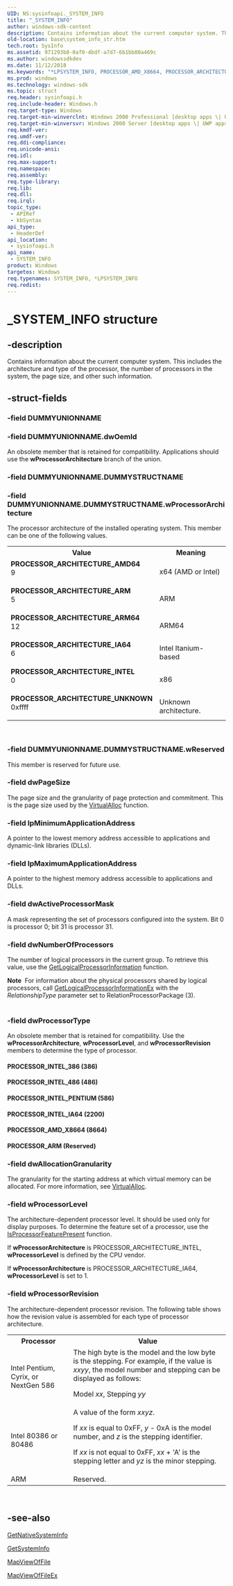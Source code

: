 ```yaml
---
UID: NS:sysinfoapi._SYSTEM_INFO
title: "_SYSTEM_INFO"
author: windows-sdk-content
description: Contains information about the current computer system. This includes the architecture and type of the processor, the number of processors in the system, the page size, and other such information.
old-location: base\system_info_str.htm
tech.root: SysInfo
ms.assetid: 971293b8-0af0-4bdf-a7d7-6b1bb80a469c
ms.author: windowssdkdev
ms.date: 11/12/2018
ms.keywords: "*LPSYSTEM_INFO, PROCESSOR_AMD_X8664, PROCESSOR_ARCHITECTURE_AMD64, PROCESSOR_ARCHITECTURE_ARM, PROCESSOR_ARCHITECTURE_ARM64, PROCESSOR_ARCHITECTURE_IA64, PROCESSOR_ARCHITECTURE_INTEL, PROCESSOR_ARCHITECTURE_UNKNOWN, PROCESSOR_ARM, PROCESSOR_INTEL_386, PROCESSOR_INTEL_486, PROCESSOR_INTEL_IA64, PROCESSOR_INTEL_PENTIUM, SYSTEM_INFO, SYSTEM_INFO structure, _SYSTEM_INFO, _win32_system_info_str, base.system_info_str, sysinfoapi/_SYSTEM_INFO"
ms.prod: windows
ms.technology: windows-sdk
ms.topic: struct
req.header: sysinfoapi.h
req.include-header: Windows.h
req.target-type: Windows
req.target-min-winverclnt: Windows 2000 Professional [desktop apps \| UWP apps]
req.target-min-winversvr: Windows 2000 Server [desktop apps \| UWP apps]
req.kmdf-ver: 
req.umdf-ver: 
req.ddi-compliance: 
req.unicode-ansi: 
req.idl: 
req.max-support: 
req.namespace: 
req.assembly: 
req.type-library: 
req.lib: 
req.dll: 
req.irql: 
topic_type:
 - APIRef
 - kbSyntax
api_type:
 - HeaderDef
api_location:
 - sysinfoapi.h
api_name:
 - SYSTEM_INFO
product: Windows
targetos: Windows
req.typenames: SYSTEM_INFO, *LPSYSTEM_INFO
req.redist: 
---
```


# _SYSTEM_INFO structure


## -description


Contains information about the current computer system. This includes the architecture and type of the processor, the number of processors in the system, the page size, and other such information.


## -struct-fields




### -field DUMMYUNIONNAME

 


### -field DUMMYUNIONNAME.dwOemId

An obsolete member that is retained for compatibility. Applications should use the <b>wProcessorArchitecture</b> branch of the union.


### -field DUMMYUNIONNAME.DUMMYSTRUCTNAME

 


### -field DUMMYUNIONNAME.DUMMYSTRUCTNAME.wProcessorArchitecture

The processor architecture of the installed operating system. This member can be one of the following values.

<table>
<tr>
<th>Value</th>
<th>Meaning</th>
</tr>
<tr>
<td width="40%"><a id="PROCESSOR_ARCHITECTURE_AMD64"></a><a id="processor_architecture_amd64"></a><dl>
<dt><b>PROCESSOR_ARCHITECTURE_AMD64</b></dt>
<dt>9</dt>
</dl>
</td>
<td width="60%">
x64 (AMD or Intel)

</td>
</tr>
<tr>
<td width="40%"><a id="PROCESSOR_ARCHITECTURE_ARM"></a><a id="processor_architecture_arm"></a><dl>
<dt><b>PROCESSOR_ARCHITECTURE_ARM</b></dt>
<dt>5</dt>
</dl>
</td>
<td width="60%">
ARM

</td>
</tr>
<tr>
<td width="40%"><a id="PROCESSOR_ARCHITECTURE_ARM64"></a><a id="processor_architecture_arm64"></a><dl>
<dt><b>PROCESSOR_ARCHITECTURE_ARM64</b></dt>
<dt>12</dt>
</dl>
</td>
<td width="60%">
ARM64

</td>
</tr>
<tr>
<td width="40%"><a id="PROCESSOR_ARCHITECTURE_IA64"></a><a id="processor_architecture_ia64"></a><dl>
<dt><b>PROCESSOR_ARCHITECTURE_IA64</b></dt>
<dt>6</dt>
</dl>
</td>
<td width="60%">
Intel Itanium-based

</td>
</tr>
<tr>
<td width="40%"><a id="PROCESSOR_ARCHITECTURE_INTEL"></a><a id="processor_architecture_intel"></a><dl>
<dt><b>PROCESSOR_ARCHITECTURE_INTEL</b></dt>
<dt>0</dt>
</dl>
</td>
<td width="60%">
x86

</td>
</tr>
<tr>
<td width="40%"><a id="PROCESSOR_ARCHITECTURE_UNKNOWN"></a><a id="processor_architecture_unknown"></a><dl>
<dt><b>PROCESSOR_ARCHITECTURE_UNKNOWN</b></dt>
<dt>0xffff</dt>
</dl>
</td>
<td width="60%">
Unknown architecture.

</td>
</tr>
</table>
 


### -field DUMMYUNIONNAME.DUMMYSTRUCTNAME.wReserved

This member is reserved for future use.


### -field dwPageSize

The page size and the granularity of page protection and commitment. This is the page size used by the 
<a href="https://msdn.microsoft.com/a720dd89-c47c-4e48-bbc6-f2e02dfc4ed2">VirtualAlloc</a> function.


### -field lpMinimumApplicationAddress

A pointer to the lowest memory address accessible to applications and dynamic-link libraries (DLLs).


### -field lpMaximumApplicationAddress

A pointer to the highest memory address accessible to applications and DLLs.


### -field dwActiveProcessorMask

 A mask representing the set of processors configured into the system. Bit 0 is processor 0; bit 31 is processor 31.


### -field dwNumberOfProcessors

The number of logical processors in the current group. To retrieve this value, use the <a href="https://msdn.microsoft.com/904d2d35-f419-4e8f-a689-f39ed926644c">GetLogicalProcessorInformation</a> function.

<div class="alert"><b>Note</b>  For information about the  physical processors shared by logical processors, call <a href="https://msdn.microsoft.com/dfc4f444-4651-4a02-b8f6-f30d9278eae2">GetLogicalProcessorInformationEx</a> with the <i>RelationshipType</i> parameter set to RelationProcessorPackage (3).</div>
<div> </div>

### -field dwProcessorType

An obsolete member that is retained for compatibility. Use the <b>wProcessorArchitecture</b>, <b>wProcessorLevel</b>, and <b>wProcessorRevision</b> members to determine the type of processor.
						
					



#### PROCESSOR_INTEL_386 (386)



#### PROCESSOR_INTEL_486 (486)



#### PROCESSOR_INTEL_PENTIUM (586)



#### PROCESSOR_INTEL_IA64 (2200)



#### PROCESSOR_AMD_X8664 (8664)



#### PROCESSOR_ARM (Reserved)


### -field dwAllocationGranularity

The granularity for the starting address at which virtual memory can be allocated. For more information, see <a href="https://msdn.microsoft.com/a720dd89-c47c-4e48-bbc6-f2e02dfc4ed2">VirtualAlloc</a>.


### -field wProcessorLevel

The architecture-dependent processor level. It should be used only for display purposes. To determine the feature set of a processor, use the 
<a href="https://msdn.microsoft.com/c58cfb0a-f40f-429c-abe9-83b6f038f612">IsProcessorFeaturePresent</a> function.

If <b>wProcessorArchitecture</b> is PROCESSOR_ARCHITECTURE_INTEL, <b>wProcessorLevel</b> is defined by the CPU vendor.

If <b>wProcessorArchitecture</b> is PROCESSOR_ARCHITECTURE_IA64, <b>wProcessorLevel</b> is set to 1.


### -field wProcessorRevision

The architecture-dependent processor revision. The following table shows how the revision value is assembled for each type of processor architecture. 



<table>
<tr>
<th>Processor</th>
<th>Value</th>
</tr>
<tr>
<td>Intel Pentium, Cyrix, or NextGen 586</td>
<td>The high byte is the model and the low byte is the stepping. For example, if the value is <i>xxyy</i>, the model number and stepping can be displayed as follows: 


Model <i>xx</i>, Stepping <i>yy</i>

</td>
</tr>
<tr>
<td>Intel 80386 or 80486</td>
<td>A value of the form <i>xxyz</i>. 


If <i>xx</i> is equal to 0xFF, <i>y</i> - 0xA is the model number, and <i>z</i> is the stepping identifier.

If <i>xx</i> is not equal to 0xFF, <i>xx</i> + 'A' is the stepping letter and <i>yz</i> is the minor stepping.

</td>
</tr>
<tr>
<td>ARM</td>
<td>Reserved.</td>
</tr>
</table>
 


## -see-also




<a href="https://msdn.microsoft.com/a4a1123b-83d7-4ee2-aa38-68fff5373618">GetNativeSystemInfo</a>



<a href="https://msdn.microsoft.com/f6d745af-729a-494e-90b4-19fe7d97c7af">GetSystemInfo</a>



<a href="https://msdn.microsoft.com/df9f54cd-b2de-4107-a1c5-d5a07045851e">MapViewOfFile</a>



<a href="https://msdn.microsoft.com/2ac8a7d6-5c52-41de-acb9-d7f975fd2a94">MapViewOfFileEx</a>
 

 

